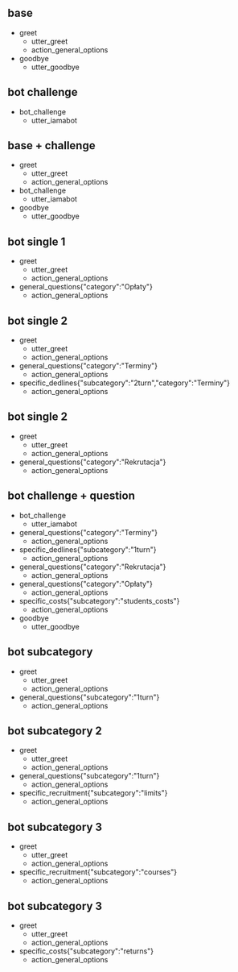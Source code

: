 ## base
* greet
  - utter_greet
  - action_general_options
* goodbye
  - utter_goodbye

## bot challenge
* bot_challenge
  - utter_iamabot

## base + challenge
* greet
  - utter_greet
  - action_general_options
* bot_challenge
  - utter_iamabot
* goodbye
  - utter_goodbye

## bot single 1
* greet
  - utter_greet
  - action_general_options
* general_questions{"category":"Opłaty"}
  - action_general_options

## bot single 2
* greet
  - utter_greet
  - action_general_options
* general_questions{"category":"Terminy"}
  - action_general_options
* specific_dedlines{"subcategory":"2turn","category":"Terminy"}
  - action_general_options

## bot single 2
* greet
  - utter_greet
  - action_general_options
* general_questions{"category":"Rekrutacja"}
  - action_general_options

## bot challenge + question
* bot_challenge
  - utter_iamabot
* general_questions{"category":"Terminy"}
  - action_general_options
* specific_dedlines{"subcategory":"1turn"}
  - action_general_options
* general_questions{"category":"Rekrutacja"}
  - action_general_options
* general_questions{"category":"Opłaty"}
  - action_general_options
* specific_costs{"subcategory":"students_costs"}
  - action_general_options
* goodbye
  - utter_goodbye

## bot subcategory
* greet
  - utter_greet
  - action_general_options
* general_questions{"subcategory":"1turn"}
  - action_general_options

## bot subcategory 2
* greet
  - utter_greet
  - action_general_options
* general_questions{"subcategory":"1turn"}
  - action_general_options
* specific_recruitment{"subcategory":"limits"}
  - action_general_options

## bot subcategory 3
* greet
  - utter_greet
  - action_general_options
* specific_recruitment{"subcategory":"courses"}
  - action_general_options

## bot subcategory 3
* greet
  - utter_greet
  - action_general_options
* specific_costs{"subcategory":"returns"}
  - action_general_options